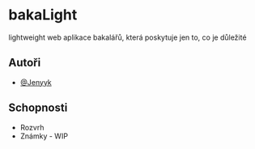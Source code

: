 
# bakaLight

lightweight web aplikace bakalářů, která poskytuje jen to, co je důležité


## Autoři

- [@Jenyyk](https://github.com/Jenyyk)


## Schopnosti

- Rozvrh
- Známky - WIP

